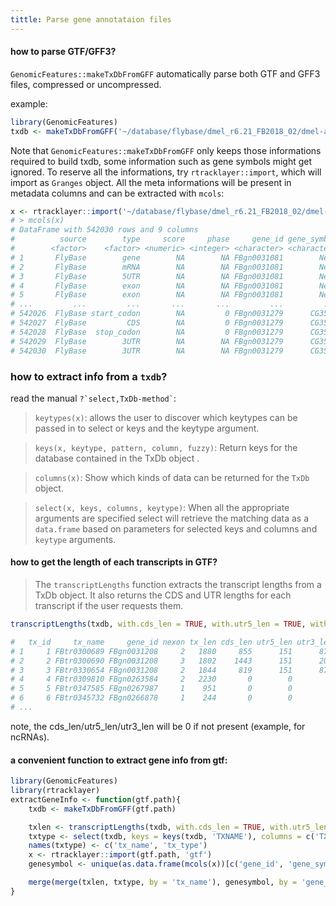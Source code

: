 ```yaml
---
tittle: Parse gene annotataion files
---
```


#### how to parse GTF/GFF3?
`GenomicFeatures::makeTxDbFromGFF` automatically parse both GTF and GFF3 files, compressed or uncompressed.

example:
```r
library(GenomicFeatures)
txdb <- makeTxDbFromGFF('~/database/flybase/dmel_r6.21_FB2018_02/dmel-all-r6.21.gtf.gz')
```
Note that `GenomicFeatures::makeTxDbFromGFF` only keeps those informations required to build txdb, some information such as gene symbols might get ignored. To reserve all the informations, try `rtracklayer::import`, which will import as `Granges` object. All the meta informations will be present in metadata columns and can be extracted with `mcols`:
```r
x <- rtracklayer::import('~/database/flybase/dmel_r6.21_FB2018_02/dmel-all-r6.21.gtf.gz', 'gtf')
# > mcols(x)
# DataFrame with 542030 rows and 9 columns
#          source        type     score     phase     gene_id gene_symbol transcript_id transcript_symbol           #
#        <factor>    <factor> <numeric> <integer> <character> <character>   <character>       <character> <character>
# 1       FlyBase        gene        NA        NA FBgn0031081        Nep3            NA                NA          NA
# 2       FlyBase        mRNA        NA        NA FBgn0031081        Nep3   FBtr0070000           Nep3-RA          NA
# 3       FlyBase        5UTR        NA        NA FBgn0031081        Nep3   FBtr0070000           Nep3-RA          NA
# 4       FlyBase        exon        NA        NA FBgn0031081        Nep3   FBtr0070000           Nep3-RA          NA
# 5       FlyBase        exon        NA        NA FBgn0031081        Nep3   FBtr0070000           Nep3-RA          NA
# ...         ...         ...       ...       ...         ...         ...           ...               ...         ...
# 542026  FlyBase start_codon        NA         0 FBgn0031279      CG3544   FBtr0331652         CG3544-RB          NA
# 542027  FlyBase         CDS        NA         0 FBgn0031279      CG3544   FBtr0331652         CG3544-RB          NA
# 542028  FlyBase  stop_codon        NA         0 FBgn0031279      CG3544   FBtr0331652         CG3544-RB          NA
# 542029  FlyBase        3UTR        NA        NA FBgn0031279      CG3544   FBtr0331652         CG3544-RB          NA
# 542030  FlyBase        3UTR        NA        NA FBgn0031279      CG3544   FBtr0331652         CG3544-RB          NA
```

### how to extract info from a `txdb`?
read the manual `` ?`select,TxDb-method` ``:
> `keytypes(x)`: allows the user to discover which keytypes can be passed in to select or keys and the keytype argument.

> `keys(x, keytype, pattern, column, fuzzy)`: Return keys for the database contained in the TxDb object .

> `columns(x)`: Show which kinds of data can be returned for the `TxDb` object.

> `select(x, keys, columns, keytype)`: When all the appropriate arguments are specified select will retrieve the matching data as a `data.frame` based on parameters for selected keys and columns and `keytype` arguments.

#### how to get the length of each transcripts in GTF?
> The `transcriptLengths` function extracts the transcript lengths from a TxDb object. It also returns the CDS and UTR lengths for each transcript if the user requests them.

```r
transcriptLengths(txdb, with.cds_len = TRUE, with.utr5_len = TRUE, with.utr3_len = TRUE)

#   tx_id     tx_name     gene_id nexon tx_len cds_len utr5_len utr3_len
# 1     1 FBtr0300689 FBgn0031208     2   1880     855      151      874
# 2     2 FBtr0300690 FBgn0031208     3   1802    1443      151      208
# 3     3 FBtr0330654 FBgn0031208     2   1844     819      151      874
# 4     4 FBtr0309810 FBgn0263584     2   2230       0        0        0
# 5     5 FBtr0347585 FBgn0267987     1    951       0        0        0
# 6     6 FBtr0345732 FBgn0266878     1    244       0        0        0
# ...
```
note, the cds_len/utr5_len/utr3_len will be 0 if not present (example, for ncRNAs).

#### a convenient function to extract gene info from gtf:
```r
library(GenomicFeatures)
library(rtracklayer)
extractGeneInfo <- function(gtf.path){
    txdb <- makeTxDbFromGFF(gtf.path)

    txlen <- transcriptLengths(txdb, with.cds_len = TRUE, with.utr5_len = TRUE, with.utr3_len = TRUE)
    txtype <- select(txdb, keys = keys(txdb, 'TXNAME'), columns = c('TXTYPE'), keytype = c('TXNAME'))
    names(txtype) <- c('tx_name', 'tx_type')
    x <- rtracklayer::import(gtf.path, 'gtf')
    genesymbol <- unique(as.data.frame(mcols(x))[c('gene_id', 'gene_symbol')])

    merge(merge(txlen, txtype, by = 'tx_name'), genesymbol, by = 'gene_id')
}
```
